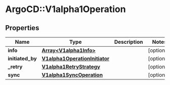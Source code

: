 # ArgoCD::V1alpha1Operation

## Properties
Name | Type | Description | Notes
------------ | ------------- | ------------- | -------------
**info** | [**Array&lt;V1alpha1Info&gt;**](V1alpha1Info.md) |  | [optional] 
**initiated_by** | [**V1alpha1OperationInitiator**](V1alpha1OperationInitiator.md) |  | [optional] 
**_retry** | [**V1alpha1RetryStrategy**](V1alpha1RetryStrategy.md) |  | [optional] 
**sync** | [**V1alpha1SyncOperation**](V1alpha1SyncOperation.md) |  | [optional] 


